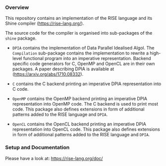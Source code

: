 ### Overview
This repository contains an implementation of the RISE language and its Shine compiler (https://rise-lang.org/).

The source code for the compiler is organised into sub-packages of the `shine` package.

 - `DPIA` contains the implementation of Data Parallel Idealised Algol.
    The `Compilation` sub-package contains the implementation to rewrite a
    high-level functional program into an imperative representation. 
    Backend specific code generators for C, OpenMP and OpenCL are in their
    own packages.
    A paper describing DPIA is available at (https://arxiv.org/abs/1710.08332).
        
 - `C` contains the C backend printing an imperative DPIA representation into
    C code.
        
 - `OpenMP` contains the OpenMP backend printing an imperative DPIA
    representation into OpenMP code. The C backend is used to print most
    code.
    This package also defines extensions in form of additional patterns
    added to the RISE language and `DPIA`.
        
 - `OpenCL` contains the OpenCL backend printing an imperative DPIA
    representation into OpenCL code.
    This package also defines extensions in form of additional patterns
    added to the RISE language and `DPIA`.

### Setup and Documentation
Please have a look at: https://rise-lang.org/doc/
